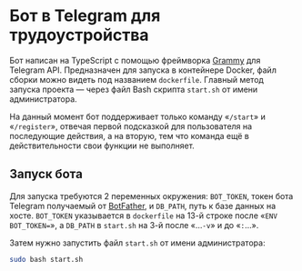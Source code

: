 # Бот в Telegram для трудоустройства

Бот написан на TypeScript с помощью фреймворка [Grammy](https://www.npmjs.com/package/grammy) для Telegram API. Предназначен для запуска в контейнере Docker, файл сборки можно видеть под названием `dockerfile`. Главный метод запуска проекта — через файл Bash скрипта `start.sh` от имени администратора.

На данный момент бот поддерживает только команду «`/start`» и «`/register`», отвечая первой подсказкой для пользователя на последующие действия, а на вторую, тем что команда ещё в действительности свои функции не выполняет.


## Запуск бота

Для запуска требуются 2 переменных окружения: `BOT_TOKEN`, токен бота Telegram получаемый от [BotFather](https://t.me/BotFather), и `DB_PATH`, путь к базе данных на хосте. `BOT_TOKEN` указывается в `dockerfile` на 13-й строке после «`ENV BOT_TOKEN=`», а `DB_PATH` в `start.sh` на 3-й после «…`-v`» и до «`:`…».

Затем нужно запустить файл `start.sh` от имени администратора:
```bash
sudo bash start.sh
```